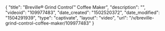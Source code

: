 {
    "title": "Breville&reg; Grind Control&trade; Coffee Maker",
    "description": "",
    "videoid": "109977483",
    "date_created": "1502520372",
    "date_modified": "1504291939",
    "type": "captivate",
    "layout": "video",
    "url": "\/v\/breville-grind-control-coffee-maker\/109977483"
}